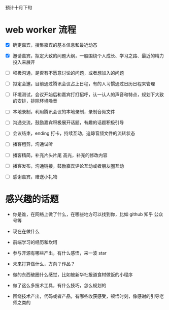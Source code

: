 预计十月下旬


# web worker 流程

  

* [X] 确定嘉宾，搜集嘉宾的基本信息和最近动态

* [X] 邀请嘉宾，拟定大致的问题大纲，一般围绕个人成长、学习之路、最近的精力投入来展开

* [ ] 积极沟通，是否有不愿意讨论的问题，或者想加入的问题

* [ ] 拟定会邀，目前通过腾讯会议占上日程，有的人习惯通过日历日程来管理

* [ ] 环境测试，会议开始后和嘉宾打打招呼，认一认人的声音和特点，规划下大致的安排，排除环境噪音

* [ ] 本地录制，利用腾讯会议的本地录制，录制音频文件

* [ ] 沟通交流，鼓励嘉宾积极展开话题，有趣的话题积极引导

* [ ] 会议结束，ending 打卡，持续互动，追踪音频文件的流转状态

* [ ] 播客粗剪，沟通试听

* [ ] 播客精简，补充片头片尾 高光，补充的修改内容

* [ ] 播客发布，沟通链接，鼓励嘉宾评论互动或者朋友圈互动

* [ ] 感谢嘉宾，赠送小礼物

  

# 感兴趣的话题

  

* 你是谁，在网络上做了什么，在哪些地方可以找到你，比如 github 知乎 公众号等

* 现在在做什么

* 前端学习的经历和坎坷

* 参与开源有哪些产出，有什么感悟，来一波 star

* 未来打算做什么，方向？作品？

* 做的东西破圈什么感觉，比如被新华社报道食材做饭的小程序

* 做了这么多技术工具，有什么技巧，怎么规划的

* 围绕技术产出，代码或者产品，有哪些收获感受，顿悟时刻，像感谢的引导老师之类的